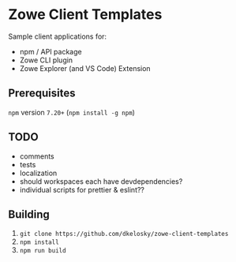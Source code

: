 # Zowe Client Templates

Sample client applications for:

* npm / API package
* Zowe CLI plugin
* Zowe Explorer (and VS Code) Extension

## Prerequisites

`npm` version `7.20+` (`npm install -g npm`)

## TODO

* comments
* tests
* localization
* should workspaces each have devdependencies?
* individual scripts for prettier & eslint??

## Building

1. `git clone https://github.com/dkelosky/zowe-client-templates`
2. `npm install`
3. `npm run build`

